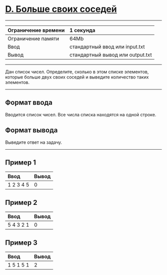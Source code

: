 # [D. Больше своих соседей](https://contest.yandex.ru/contest/27472/problems/D/)

---
| Ограничение времени | 1 секунда |
| :--- |:--- |
| Ограничение памяти | 64Mb |
| Ввод | стандартный ввод или input.txt |
| Вывод | стандартный вывод или output.txt |
---

Дан список чисел. Определите, сколько в этом списке элементов, которые больше двух своих соседей и выведите количество таких элементов.

---
## Формат ввода
Вводится список чисел. Все числа списка находятся на одной строке.

## Формат вывода
Выведите ответ на задачу.

---
## Пример 1

| Ввод | Вывод |
| :--- | :--- |
| 1 2 3 4 5 | 0 |

## Пример 2

| Ввод | Вывод |
| :--- | :--- |
| 5 4 3 2 1 | 0 |

## Пример 3

| Ввод | Вывод |
| :--- | :--- |
| 1 5 1 5 1 | 2 |
